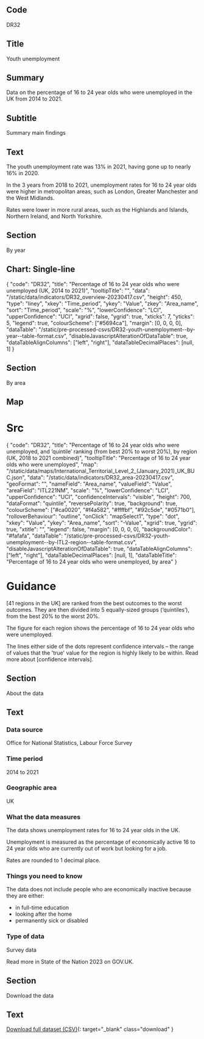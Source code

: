 ## Code
DR32

## Title
Youth unemployment

## Summary
Data on the percentage of 16 to 24 year olds who were unemployed in the UK from 2014 to 2021.

## Subtitle
Summary main findings

## Text
The youth unemployment rate was 13% in 2021, having gone up to nearly 16% in 2020.

In the 3 years from 2018 to 2021, unemployment rates for 16 to 24 year olds were higher in metropolitan areas,
such as London, Greater Manchester and the West Midlands.

Rates were lower in more rural areas, such as the Highlands and Islands, Northern Ireland, and North Yorkshire.

## Section
By year

## Chart: Single-line
{
    "code": "DR32",
    "title": "Percentage of 16 to 24 year olds who were unemployed (UK, 2014 to 2021)",
    "tooltipTitle": "",
    "data": "/static/data/indicators/DR32_overview-20230417.csv",
    "height": 450,
    "type": "liney",
    "xkey": "Time_period",
    "ykey": "Value",
    "zkey": "Area_name",
    "sort": "Time_period",
    "scale": "%",
    "lowerConfidence": "LCI",
    "upperConfidence": "UCI",
    "xgrid": false,
    "ygrid": true,
    "xticks": 7,
    "yticks": 5,
    "legend": true,
    "colourScheme": ["#5694ca"],
    "margin": [0, 0, 0, 0],
    "dataTable": "/static/pre-processed-csvs/DR32-youth-unemployment--by-year--table-format.csv",
    "disableJavascriptAlterationOfDataTable": true,
    "dataTableAlignColumns": ["left", "right"],
    "dataTableDecimalPlaces": [null, 1]
}

## Section
By area

## Map
# Src
{
    "code": "DR32",
    "title": "Percentage of 16 to 24 year olds who were unemployed, and ‘quintile’ ranking (from best 20% to worst 20%), by region (UK, 2018 to 2021 combined)",
    "tooltipTitle": "Percentage of 16 to 24 year olds who were unemployed",
    "map": "/static/data/maps/International_Territorial_Level_2_(January_2021)_UK_BUC.json",
    "data": "/static/data/indicators/DR32_area-20230417.csv",
    "geoFormat": "",
    "nameField": "Area_name",
    "valueField": "Value",
    "areaField": "ITL221NM",
    "scale": "%",
    "lowerConfidence": "LCI",
    "upperConfidence": "UCI",
    "confidenceIntervals": "visible",
    "height": 700,
    "dataFormat": "quintile",
    "reversePolarity": true,
    "background": true,
    "colourScheme": ["#ca0020", "#f4a582", "#ffffbf", "#92c5de", "#0571b0"],
    "rolloverBehaviour": "outline",
    "onClick": "mapSelect1",
    "type": "dot",
    "xkey": "Value",
    "ykey": "Area_name",
    "sort": "-Value",
    "xgrid": true,
    "ygrid": true,
    "xtitle": "",
    "legend": false,
    "margin": [0, 0, 0, 0],
    "backgroundColor": "#fafafa",
    "dataTable": "/static/pre-processed-csvs/DR32-youth-unemployment--by-ITL2-region--table-format.csv",
    "disableJavascriptAlterationOfDataTable": true,
    "dataTableAlignColumns": ["left", "right"],
    "dataTableDecimalPlaces": [null, 1],
    "dataTableTitle": "Percentage of 16 to 24 year olds who were unemployed, by area"
}

# Guidance
[41 regions in the UK] are ranked from the best outcomes to the worst outcomes.
They are then divided into 5 equally-sized groups (‘quintiles’), from the best 20% to the worst 20%.<br>

The figure for each region shows the percentage of 16 to 24 year olds who were unemployed.<br>

The lines either side of the dots represent confidence intervals – the range of values that the 'true' value for
the region is highly likely to be within. Read more about [confidence intervals].

## Section
About the data

## Text
### Data source
Office for National Statistics, Labour Force Survey

### Time period
2014 to 2021

### Geographic area
UK

### What the data measures
The data shows unemployment rates for 16 to 24 year olds in the UK. 

Unemployment is measured as the percentage of economically active 16 to 24 year olds who are currently out of work but looking for a job. 

Rates are rounded to 1 decimal place.

### Things you need to know
The data does not include people who are economically inactive because they are either:

* in full-time education
* looking after the home
* permanently sick or disabled

### Type of data
Survey data

Read more in State of the Nation 2023 on GOV.UK.

## Section
Download the data

## Text
[Download full dataset (CSV)](/static/data/full-datasets/DR32-youth-unemployment--full-dataset.csv){: target="_blank" class="download" }

